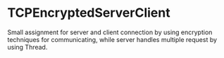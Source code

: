 # TCPEncryptedServerClient
Small assignment for server and client connection by using encryption techniques for communicating, while server handles multiple request by using Thread.
